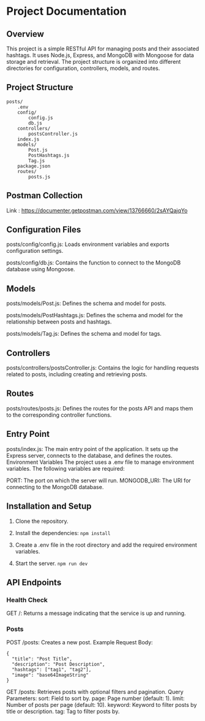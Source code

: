 # Project Documentation

## Overview
This project is a simple RESTful API for managing posts and their associated hashtags. It uses Node.js, Express, and MongoDB with Mongoose for data storage and retrieval. The project structure is organized into different directories for configuration, controllers, models, and routes.

## Project Structure 

```plaintext
posts/
    .env
    config/
        config.js
        db.js
    controllers/
        postsController.js
    index.js
    models/
        Post.js
        PostHashtags.js
        Tag.js
    package.json
    routes/
        posts.js
```

## Postman Collection
Link : https://documenter.getpostman.com/view/13766660/2sAYQajqYo

## Configuration Files
posts/config/config.js: Loads environment variables and exports configuration settings.

posts/config/db.js: Contains the function to connect to the MongoDB database using Mongoose.


## Models
posts/models/Post.js: Defines the schema and model for posts.

posts/models/PostHashtags.js: Defines the schema and model for the relationship between posts and hashtags.

posts/models/Tag.js: Defines the schema and model for tags.


## Controllers
posts/controllers/postsController.js: Contains the logic for handling requests related to posts, including creating and retrieving posts.


## Routes
posts/routes/posts.js: Defines the routes for the posts API and maps them to the corresponding controller functions.

## Entry Point
posts/index.js: The main entry point of the application. It sets up the Express server, connects to the database, and defines the routes.
Environment Variables
The project uses a .env file to manage environment variables. The following variables are required:

PORT: The port on which the server will run.
MONGODB_URI: The URI for connecting to the MongoDB database.


## Installation and Setup

1. Clone the repository.
2. Install the dependencies:
```npm install```

3. Create a .env file in the root directory and add the required environment variables.
4. Start the server.
```npm run dev```

## API Endpoints

### Health Check
GET /: Returns a message indicating that the service is up and running.

### Posts
POST /posts: Creates a new post.
Example Request Body: 
```
{
  "title": "Post Title",
  "description": "Post Description",
  "hashtags": ["tag1", "tag2"],
  "image": "base64ImageString"
}
```

GET /posts: Retrieves posts with optional filters and pagination.
Query Parameters:
    sort: Field to sort by.
    page: Page number (default: 1).
    limit: Number of posts per page (default: 10).
    keyword: Keyword to filter posts by title or description.
    tag: Tag to filter posts by.




